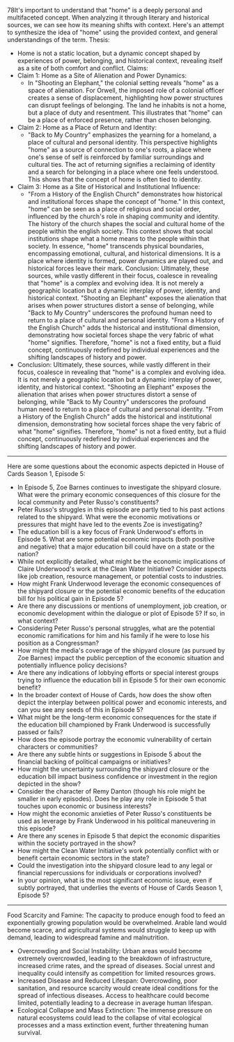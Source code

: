 78It's important to understand that "home" is a deeply personal and multifaceted concept. When analyzing it through literary and historical sources, we can see how its meaning shifts with context. Here's an attempt to synthesize the idea of "home" using the provided context, and general understandings of the term.
Thesis:
 * Home is not a static location, but a dynamic concept shaped by experiences of power, belonging, and historical context, revealing itself as a site of both comfort and conflict.
Claims:
 * Claim 1: Home as a Site of Alienation and Power Dynamics:
   * In "Shooting an Elephant," the colonial setting reveals "home" as a space of alienation. For Orwell, the imposed role of a colonial officer creates a sense of displacement, highlighting how power structures can disrupt feelings of belonging. The land he inhabits is not a home, but a place of duty and resentment. This illustrates that "home" can be a place of enforced presence, rather than chosen belonging.
 * Claim 2: Home as a Place of Return and Identity:
   * "Back to My Country" emphasizes the yearning for a homeland, a place of cultural and personal identity. This perspective highlights "home" as a source of connection to one's roots, a place where one's sense of self is reinforced by familiar surroundings and cultural ties. The act of returning signifies a reclaiming of identity and a search for belonging in a place where one feels understood. This shows that the concept of home is often tied to identity.
 * Claim 3: Home as a Site of Historical and Institutional Influence:
   * "From a History of the English Church" demonstrates how historical and institutional forces shape the concept of "home." In this context, "home" can be seen as a place of religious and social order, influenced by the church's role in shaping community and identity. The history of the church shapes the social and cultural home of the people within the english society. This context shows that social institutions shape what a home means to the people within that society.
In essence, "home" transcends physical boundaries, encompassing emotional, cultural, and historical dimensions. It is a place where identity is formed, power dynamics are played out, and historical forces leave their mark.
Conclusion:
Ultimately, these sources, while vastly different in their focus, coalesce in revealing that "home" is a complex and evolving idea. It is not merely a geographic location but a dynamic interplay of power, identity, and historical context. "Shooting an Elephant" exposes the alienation that arises when power structures distort a sense of belonging, while "Back to My Country" underscores the profound human need to return to a place of cultural and personal identity. "From a History of the English Church" adds the historical and institutional dimension, demonstrating how societal forces shape the very fabric of what "home" signifies. Therefore, "home" is not a fixed entity, but a fluid concept, continuously redefined by individual experiences and the shifting landscapes of history and power.
* Conclusion:
Ultimately, these sources, while vastly different in their focus, coalesce in revealing that "home" is a complex and evolving idea. It is not merely a geographic location but a dynamic interplay of power, identity, and historical context. "Shooting an Elephant" exposes the alienation that arises when power structures distort a sense of belonging, while "Back to My Country" underscores the profound human need to return to a place of cultural and personal identity. "From a History of the English Church" adds the historical and institutional dimension, demonstrating how societal forces shape the very fabric of what "home" signifies. Therefore, "home" is not a fixed entity, but a fluid concept, continuously redefined by individual experiences and the shifting landscapes of history and power.
___
Here are some questions about the economic aspects depicted in House of Cards Season 1, Episode 5:
 * In Episode 5, Zoe Barnes continues to investigate the shipyard closure. What were the primary economic consequences of this closure for the local community and Peter Russo's constituents?
 * Peter Russo's struggles in this episode are partly tied to his past actions related to the shipyard. What were the economic motivations or pressures that might have led to the events Zoe is investigating?
 * The education bill is a key focus of Frank Underwood's efforts in Episode 5. What are some potential economic impacts (both positive and negative) that a major education bill could have on a state or the nation?
 * While not explicitly detailed, what might be the economic implications of Claire Underwood's work at the Clean Water Initiative? Consider aspects like job creation, resource management, or potential costs to industries.
 * How might Frank Underwood leverage the economic consequences of the shipyard closure or the potential economic benefits of the education bill for his political gain in Episode 5?
 * Are there any discussions or mentions of unemployment, job creation, or economic development within the dialogue or plot of Episode 5? If so, in what context?
 * Considering Peter Russo's personal struggles, what are the potential economic ramifications for him and his family if he were to lose his position as a Congressman?
 * How might the media's coverage of the shipyard closure (as pursued by Zoe Barnes) impact the public perception of the economic situation and potentially influence policy decisions?
 * Are there any indications of lobbying efforts or special interest groups trying to influence the education bill in Episode 5 for their own economic benefit?
 * In the broader context of House of Cards, how does the show often depict the interplay between political power and economic interests, and can you see any seeds of this in Episode 5?
 * What might be the long-term economic consequences for the state if the education bill championed by Frank Underwood is successfully passed or fails?
 * How does the episode portray the economic vulnerability of certain characters or communities?
 * Are there any subtle hints or suggestions in Episode 5 about the financial backing of political campaigns or initiatives?
 * How might the uncertainty surrounding the shipyard closure or the education bill impact business confidence or investment in the region depicted in the show?
 * Consider the character of Remy Danton (though his role might be smaller in early episodes). Does he play any role in Episode 5 that touches upon economic or business interests?
 * How might the economic anxieties of Peter Russo's constituents be used as leverage by Frank Underwood in his political maneuvering in this episode?
 * Are there any scenes in Episode 5 that depict the economic disparities within the society portrayed in the show?
 * How might the Clean Water Initiative's work potentially conflict with or benefit certain economic sectors in the state?
 * Could the investigation into the shipyard closure lead to any legal or financial repercussions for individuals or corporations involved?
 * In your opinion, what is the most significant economic issue, even if subtly portrayed, that underlies the events of House of Cards Season 1, Episode 5?

___
Food Scarcity and Famine: The capacity to produce enough food to feed an exponentially growing population would be overwhelmed. Arable land would become scarce, and agricultural systems would struggle to keep up with demand, leading to widespread famine and malnutrition.
 * Overcrowding and Social Instability: Urban areas would become extremely overcrowded, leading to the breakdown of infrastructure, increased crime rates, and the spread of diseases. Social unrest and inequality could intensify as competition for limited resources grows.
 * Increased Disease and Reduced Lifespan: Overcrowding, poor sanitation, and resource scarcity would create ideal conditions for the spread of infectious diseases. Access to healthcare could become limited, potentially leading to a decrease in average human lifespan.
 * Ecological Collapse and Mass Extinction: The immense pressure on natural ecosystems could lead to the collapse of vital ecological processes and a mass extinction event, further threatening human survival.